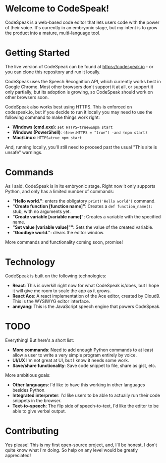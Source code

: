 # Welcome to CodeSpeak!

CodeSpeak is a web-based code editor that lets users code with the power of their voice. It's currently in an embryonic stage, but my intent is to grow the product into a mature, multi-language tool.

# Getting Started

The live version of CodeSpeak can be found at https://codespeak.io - or you can clone this repository and run it locally.

CodeSpeak uses the Speech Recognition API, which currently works best in Google Chrome. Most other browsers don't support it at all, or support it only partially, but its adoption is growing, so CodeSpeak should work on other browsers soon.

CodeSpeak also works best using HTTPS. This is enforced on codespeak.io, but if you decide to run it locally you may need to use the following command to make things work right:

- **Windows (cmd.exe)**: `set HTTPS=true&&npm start`
- **Windows (PowerShell)**: `($env:HTTPS = "true") -and (npm start)`
- **Mac/Linux**: `HTTPS=true npm start`

And, running locally, you'll still need to proceed past the usual "This site is unsafe" warnings.

# Commands

As I said, CodeSpeak is in its embryonic stage. Right now it only supports Python, and only has a limited number of commands:

- **"Hello world."**: enters the obligatory `print('Hello world')` command.
- **"Create function [function name]"**: Creates a `def function_name():` stub, with no arguments yet.
- **"Create variable [variable name]"**: Creates a variable with the specified name.
- **"Set value [variable value]""**: Sets the value of the created variable.
- **"Goodbye world."**: clears the editor window.

More commands and functionality coming soon, promise!

# Technology

CodeSpeak is built on the following technologies:

- **React**: This is overkill right now for what CodeSpeak is/does, but I hope it will give me room to scale the app as it grows.
- **React Ace**: A react implementation of the Ace editor, created by Cloud9. This is the WYSIWYG editor interface.
- **annyang**: This is the JavaScript speech engine that powers CodeSpeak.

# TODO

Everything! But here's a short list:

- **More commands**: Need to add enough Python commands to at least allow a user to write a very simple program entirely by voice.
- **UI/UX** I'm not great at UI, but I know it needs some work.
- **Save/share functionality**: Save code snippet to file, share as gist, etc.

More ambitious goals:

- **Other languages**: I'd like to have this working in other languages besides Python.
- **Integrated interpreter**: I'd like users to be able to actually run their code snippets in the browser.
- **Text-to-speech**: The flip side of speech-to-text, I'd like the editor to be able to give verbal output.

# Contributing

Yes please! This is my first open-source project, and, I'll be honest, I don't quite know what I'm doing. So help on any level would be greatly appreciated!